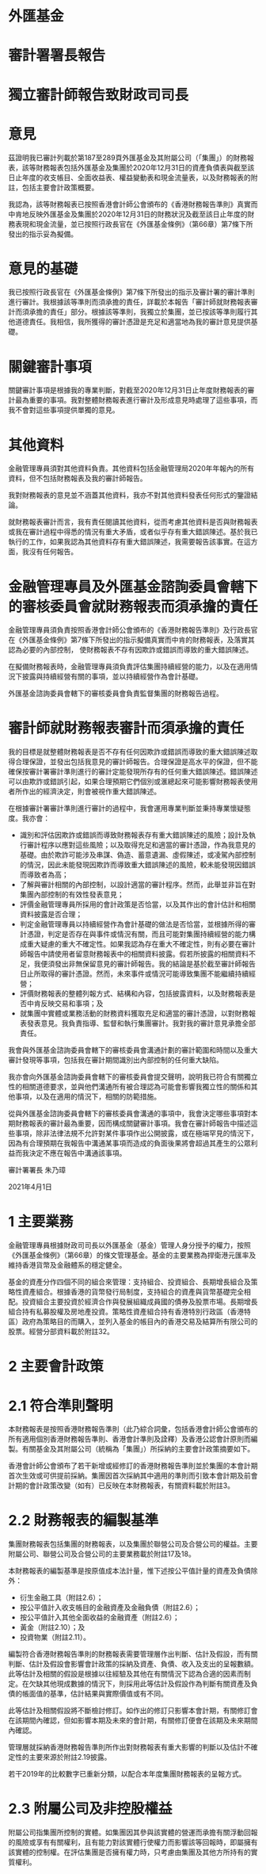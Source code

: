 # 外匯基金

# 審計署署長報告

# 獨立審計師報告致財政司司長

# 意見

茲證明我已審計列載於第187至289頁外匯基金及其附屬公司（「集團」）的財務報表，該等財務報表包括外匯基金及集團於2020年12月31日的資產負債表與截至該日止年度的收支帳目、全面收益表、權益變動表和現金流量表，以及財務報表的附註，包括主要會計政策概要。

我認為，該等財務報表已按照香港會計師公會頒布的《香港財務報告準則》真實而中肯地反映外匯基金及集團於2020年12月31日的財務狀況及截至該日止年度的財務表現和現金流量，並已按照行政長官在《外匯基金條例》（第66章）第7條下所發出的指示妥為擬備。

# 意見的基礎

我已按照行政長官在《外匯基金條例》第7條下所發出的指示及審計署的審計準則進行審計。我根據該等準則而須承擔的責任，詳載於本報告「審計師就財務報表審計而須承擔的責任」部分。根據該等準則，我獨立於集團，並已按該等準則履行其他道德責任。我相信，我所獲得的審計憑證是充足和適當地為我的審計意見提供基礎。

# 關鍵審計事項

關鍵審計事項是根據我的專業判斷，對截至2020年12月31日止年度財務報表的審計最為重要的事項。我對整體財務報表進行審計及形成意見時處理了這些事項，而我不會對這些事項提供單獨的意見。

# 其他資料

金融管理專員須對其他資料負責。其他資料包括金融管理局2020年年報內的所有資料，但不包括財務報表及我的審計師報告。

我對財務報表的意見並不涵蓋其他資料，我亦不對其他資料發表任何形式的鑒證結論。

就財務報表審計而言，我有責任閱讀其他資料，從而考慮其他資料是否與財務報表或我在審計過程中得悉的情況有重大矛盾，或者似乎存有重大錯誤陳述。基於我已執行的工作，如果我認為其他資料存有重大錯誤陳述，我需要報告該事實。在這方面，我沒有任何報告。

# 金融管理專員及外匯基金諮詢委員會轄下的審核委員會就財務報表而須承擔的責任

金融管理專員須負責按照香港會計師公會頒布的《香港財務報告準則》及行政長官在《外匯基金條例》第7條下所發出的指示擬備真實而中肯的財務報表，及落實其認為必要的內部控制， 使財務報表不存有因欺詐或錯誤而導致的重大錯誤陳述。

在擬備財務報表時，金融管理專員須負責評估集團持續經營的能力，以及在適用情況下披露與持續經營有關的事項，並以持續經營作為會計基礎。

外匯基金諮詢委員會轄下的審核委員會負責監督集團的財務報告過程。

# 審計師就財務報表審計而須承擔的責任

我的目標是就整體財務報表是否不存有任何因欺詐或錯誤而導致的重大錯誤陳述取得合理保證，並發出包括我意見的審計師報告。合理保證是高水平的保證，但不能確保按審計署審計準則進行的審計定能發現所存有的任何重大錯誤陳述。錯誤陳述可以由欺詐或錯誤引起，如果合理預期它們個別或滙總起來可能影響財務報表使用者所作出的經濟決定，則會被視作重大錯誤陳述。

在根據審計署審計準則進行審計的過程中，我會運用專業判斷並秉持專業懷疑態度。我亦會：
- 識別和評估因欺詐或錯誤而導致財務報表存有重大錯誤陳述的風險；設計及執行審計程序以應對這些風險；以及取得充足和適當的審計憑證，作為我意見的基礎。由於欺詐可能涉及串謀、偽造、蓄意遺漏、虛假陳述，或凌駕內部控制的情況，因此未能發現因欺詐而導致重大錯誤陳述的風險，較未能發現因錯誤而導致者為高；
- 了解與審計相關的內部控制，以設計適當的審計程序。然而，此舉並非旨在對集團內部控制的有效性發表意見；
- 評價金融管理專員所採用的會計政策是否恰當，以及其作出的會計估計和相關資料披露是否合理；
- 判定金融管理專員以持續經營作為會計基礎的做法是否恰當，並根據所得的審計憑證，判定是否存在與事件或情況有關，而且可能對集團持續經營的能力構成重大疑慮的重大不確定性。如果我認為存在重大不確定性，則有必要在審計師報告中請使用者留意財務報表中的相關資料披露。假若所披露的相關資料不足，我便須發出非無保留意見的審計師報告。我的結論是基於截至審計師報告日止所取得的審計憑證。然而，未來事件或情況可能導致集團不能繼續持續經營；
- 評價財務報表的整體列報方式、結構和內容，包括披露資料，以及財務報表是否中肯反映交易和事項；及
- 就集團中實體或業務活動的財務資料獲取充足和適當的審計憑證，以對財務報表發表意見。我負責指導、監督和執行集團審計。我對我的審計意見承擔全部責任。

我會與外匯基金諮詢委員會轄下的審核委員會溝通計劃的審計範圍和時間以及重大審計發現等事項，包括我在審計期間識別出內部控制的任何重大缺陷。

我亦會向外匯基金諮詢委員會轄下的審核委員會提交聲明，說明我已符合有關獨立性的相關道德要求，並與他們溝通所有被合理認為可能會影響我獨立性的關係和其他事項，以及在適用的情況下，相關的防範措施。

從與外匯基金諮詢委員會轄下的審核委員會溝通的事項中，我會決定哪些事項對本期財務報表的審計最為重要，因而構成關鍵審計事項。我會在審計師報告中描述這些事項，除非法律法規不允許對某件事項作出公開披露，或在極端罕見的情況下，因為有合理預期在我報告中溝通某事項而造成的負面後果將會超過其產生的公眾利益而我決定不應在報告中溝通該事項。

審計署署長
朱乃璋

2021年4月1日

# 1 主要業務

金融管理專員根據財政司司長以外匯基金（基金）管理人身分授予的權力，按照《外匯基金條例》（第66章）的條文管理基金。基金的主要業務為捍衛港元匯率及維持香港貨幣及金融體系的穩定健全。

基金的資產分作四個不同的組合來管理：支持組合、投資組合、長期增長組合及策略性資產組合。根據香港的貨幣發行局制度，支持組合的資產與貨幣基礎完全相配。投資組合主要投資於經濟合作與發展組織成員國的債券及股票市場。長期增長組合持有私募股權及房地產投資。策略性資產組合持有香港特別行政區（香港特區）政府為策略目的而購入，並列入基金的帳目內的香港交易及結算所有限公司的股票。經營分部資料載於附註32。

# 2 主要會計政策

# 2.1 符合準則聲明

本財務報表是按照香港財務報告準則（此乃綜合詞彙，包括香港會計師公會頒布的所有適用個別香港財務報告準則、香港會計準則及詮釋）及香港公認會計原則而編製。有關基金及其附屬公司（統稱為「集團」）所採納的主要會計政策摘要如下。

香港會計師公會頒布了若干新增或經修訂的香港財務報告準則並於集團的本會計期首次生效或可供提前採納。集團因首次採納其中適用的準則而引致本會計期及前會計期的會計政策改變（如有）已反映在本財務報表，有關資料載於附註3。

# 2.2 財務報表的編製基準

集團財務報表包括集團的財務報表，以及集團於聯營公司及合營公司的權益。主要附屬公司、聯營公司及合營公司的主要業務載於附註17及18。

本財務報表的編製基準是按原值成本法計量，惟下述按公平值計量的資產及負債除外：
- 衍生金融工具（附註2.6）；
- 按公平值計入收支帳目的金融資產及金融負債（附註2.6）；
- 按公平值計入其他全面收益的金融資產（附註2.6）；
- 黃金（附註2.10）；及
- 投資物業（附註2.11）。

編製符合香港財務報告準則的財務報表需要管理層作出判斷、估計及假設，而有關判斷、估計及假設會影響會計政策的採納及資產、負債、收入及支出的呈報數額。此等估計及相關的假設是根據以往經驗及其他在有關情況下認為合適的因素而制定。在欠缺其他現成數據的情況下，則採用此等估計及假設作為判斷有關資產及負債的帳面值的基準，估計結果與實際價值或有不同。

此等估計及相關假設將不斷檢討修訂。如作出的修訂只影響本會計期，有關修訂會在該期間內確認，但如影響本期及未來的會計期，有關修訂便會在該期及未來期間內確認。

管理層就採納香港財務報告準則所作出對財務報表有重大影響的判斷以及估計不確定性的主要來源於附註2.19披露。

若干2019年的比較數字已重新分類，以配合本年度集團財務報表的呈報方式。

# 2.3 附屬公司及非控股權益

附屬公司指集團所控制的實體。如集團因其參與該實體的營運而承擔有關浮動回報的風險或享有有關權利，且有能力對該實體行使權力而影響該等回報時，即屬擁有該實體的控制權。在評估集團是否擁有權力時，只考慮由集團及其他方所持有的實質權利。
